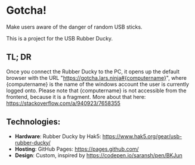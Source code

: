 # Gotcha!
Make users aware of the danger of random USB sticks.

This is a project for the USB Rubber Ducky.

## TL; DR
Once you connect the Rubber Ducky to the PC, it opens up the default browser with the URL "https://gotcha.lars.ninja#{computername}", where {computername} is the name of the windows account the user is currently logged onto. Please note that {computername} is not accessible from the frontend, because it is a fragment. More about that here: https://stackoverflow.com/a/940923/7658355

## Technologies:
- **Hardware**: Rubber Ducky by Hak5: https://www.hak5.org/gear/usb-rubber-ducky/
- **Hosting**: GitHub Pages: https://pages.github.com/
- **Design**: Custom, inspired by https://codepen.io/saransh/pen/BKJun
